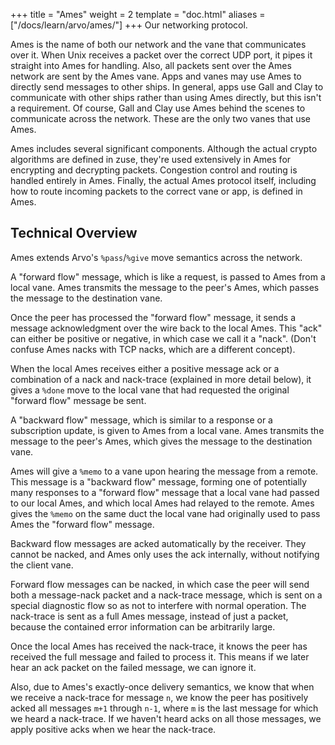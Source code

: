 +++
title = "Ames"
weight = 2
template = "doc.html"
aliases = ["/docs/learn/arvo/ames/"]
+++
Our networking protocol.

Ames is the name of both our network and the vane that communicates
over it. When Unix receives a packet over the correct UDP port, it pipes
it straight into Ames for handling. Also, all packets sent over the
Ames network are sent by the Ames vane. Apps and vanes may use
Ames to directly send messages to other ships. In general, apps use
Gall and Clay to communicate with other ships rather than using Ames
directly, but this isn't a requirement. Of course, Gall and Clay use
Ames behind the scenes to communicate across the network. These are
the only two vanes that use Ames.

Ames includes several significant components. Although the actual
crypto algorithms are defined in zuse, they're used extensively in
Ames for encrypting and decrypting packets. Congestion control and
routing is handled entirely in Ames. Finally, the actual Ames
protocol itself, including how to route incoming packets to the correct
vane or app, is defined in Ames.

## Technical Overview

Ames extends Arvo's `%pass`/`%give` move semantics across the network.

A "forward flow" message, which is like a request, is passed to
Ames from a local vane.  Ames transmits the message to the peer's
Ames, which passes the message to the destination vane.

Once the peer has processed the "forward flow" message, it sends a
message acknowledgment over the wire back to the local Ames.  This
"ack" can either be positive or negative, in which case we call it a
"nack".  (Don't confuse Ames nacks with TCP nacks, which are a
different concept).

When the local Ames receives either a positive message ack or a
combination of a nack and nack-trace (explained in more detail
below), it gives a `%done` move to the local vane that had
requested the original "forward flow" message be sent.

A "backward flow" message, which is similar to a response or a
subscription update, is given to Ames from a local vane.  Ames
transmits the message to the peer's Ames, which gives the message
to the destination vane.

Ames will give a `%memo` to a vane upon hearing the message from a
remote. This message is a "backward flow" message, forming one of
potentially many responses to a "forward flow" message that a
local vane had passed to our local Ames, and which local Ames had
relayed to the remote.  Ames gives the `%memo` on the same duct the
local vane had originally used to pass Ames the "forward flow"
message.

Backward flow messages are acked automatically by the receiver.
They cannot be nacked, and Ames only uses the ack internally,
without notifying the client vane.

Forward flow messages can be nacked, in which case the peer will
send both a message-nack packet and a nack-trace message, which is
sent on a special diagnostic flow so as not to interfere with
normal operation.  The nack-trace is sent as a full Ames message,
instead of just a packet, because the contained error information
can be arbitrarily large.

Once the local Ames has received the nack-trace, it knows the peer
has received the full message and failed to process it.  This
means if we later hear an ack packet on the failed message, we can
ignore it.

Also, due to Ames's exactly-once delivery semantics, we know that
when we receive a nack-trace for message `n`, we know the peer has
positively acked all messages `m+1` through `n-1`, where `m` is the last
message for which we heard a nack-trace.  If we haven't heard acks
on all those messages, we apply positive acks when we hear the
nack-trace.
